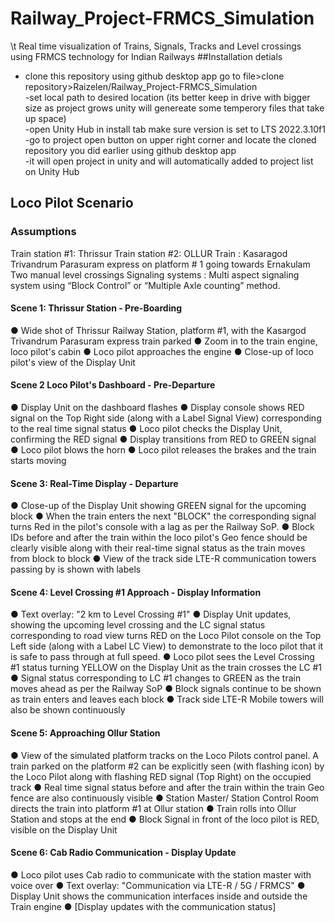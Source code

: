 # Railway_Project-FRMCS_Simulation
\t Real time visualization of Trains, Signals, Tracks and Level crossings using FRMCS technology for Indian Railways
##Installation detials
- clone this repository using github desktop app
  go to file>clone repository>Raizelen/Railway_Project-FRMCS_Simulation <br>
-set local path to desired location (its better keep in drive with bigger size as project grows unity will genereate some temperory files that take up space)<br>
-open Unity Hub in install tab make sure version is set to LTS 2022.3.10f1<br>
-go to project open button on upper right corner and locate the cloned repository you did earlier using github desktop app<br>
-it will open project in unity and will automatically added to project list on Unity Hub<br>
## Loco Pilot Scenario

### Assumptions
Train station #1: Thrissur
Train station #2: OLLUR
Train : Kasaragod Trivandrum Parasuram express on platform # 1 going towards Ernakulam
Two manual level crossings
Signaling systems : Multi aspect signaling system using “Block Control” or “Multiple Axle counting” method. 

#### Scene 1: Thrissur Station - Pre-Boarding
●	Wide shot of Thrissur Railway Station, platform #1, with the Kasargod Trivandrum Parasuram express train parked
●	Zoom in to the train engine, loco pilot's cabin
●	Loco pilot approaches the engine
●	Close-up of loco pilot's view of the Display Unit
#### Scene 2 Loco Pilot's Dashboard - Pre-Departure
●	Display Unit on the dashboard flashes 
●	Display console shows RED signal on the Top Right side (along with a Label Signal View) corresponding to the real time signal status
●	Loco pilot checks the Display Unit, confirming the RED signal
●	Display transitions from RED to GREEN signal
●	Loco pilot blows the horn
●	Loco pilot releases the brakes and the train starts moving

#### Scene 3: Real-Time Display - Departure
●	Close-up of the Display Unit showing GREEN signal for the upcoming block
●	When the train enters the next "BLOCK" the corresponding signal turns Red in the pilot's console with a lag as per the Railway SoP. 
●	Block IDs before and after the train within the loco pilot's  Geo fence should be clearly visible along with their real-time signal status as the train moves from block to block
●	View of the track side LTE-R communication towers passing by is shown with labels

#### Scene 4: Level Crossing #1 Approach - Display Information
●	Text overlay: "2 km to Level Crossing #1"
●	Display Unit updates, showing the upcoming level crossing and the LC signal status corresponding to road view turns RED on the Loco Pilot console on the Top Left side (along with a Label LC View) to demonstrate to the loco pilot that it is safe to pass through at full speed. 
●	Loco pilot sees the Level Crossing #1 status turning YELLOW on the Display Unit as the train crosses the LC #1 
●	Signal status corresponding to LC #1 changes to GREEN as the train moves ahead as per the Railway SoP
●	Block signals continue to be shown as train enters and leaves each block
●	Track side LTE-R Mobile towers will also be shown continuously
#### Scene 5: Approaching Ollur Station 
●	View of the simulated platform tracks on the Loco Pilots control panel. A train parked on the platform #2 can be explicitly seen (with flashing icon) by the Loco Pilot along with flashing RED signal (Top Right) on the occupied track
●	Real time signal status before and after the train within the train Geo fence are also continuously visible 
●	Station Master/ Station Control Room directs the train into platform #1 at Ollur station
●	Train rolls into Ollur Station and stops at the end
●	Block Signal in front of the loco pilot is RED, visible on the Display Unit
#### Scene 6: Cab Radio Communication - Display Update
●	Loco pilot uses Cab radio to communicate with the station master with voice over
●	Text overlay: "Communication via LTE-R / 5G / FRMCS"
●	Display Unit shows the communication interfaces inside and outside the Train engine
●	[Display updates with the communication status]



